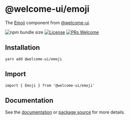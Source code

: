 # @welcome-ui/emoji

The [Emoji](https://welcome-ui.com/components/emoji) component from [@welcome-ui](https://welcome-ui.com).

![npm bundle size](https://img.shields.io/bundlephobia/minzip/@welcome-ui/emoji) [![License](https://img.shields.io/npm/l/welcome-ui.svg)](https://github.com/WTTJ/welcome-ui/blob/main/LICENSE) [![PRs Welcome](https://img.shields.io/badge/PRs-welcome-mediumspringgreen.svg)](ttps://github.com/WTTJ/welcome-ui/blob/main/CONTRIBUTING.mdx)

## Installation

    yarn add @welcome-ui/emoji

## Import

    import { Emoji } from '@welcome-ui/emoji'

## Documentation

See the [documentation](https://welcome-ui.com/components/emoji) or [package source](https://github.com/WTTJ/welcome-ui/tree/main/packages/Emoji) for more details.
